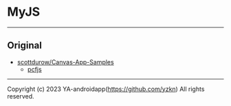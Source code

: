 # MyJS

---

## Original

- [scottdurow/Canvas-App-Samples](https://github.com/scottdurow/Canvas-App-Samples)
  - [pcfjs](https://github.com/scottdurow/Canvas-App-Samples/tree/master/PCF/pcfjs)

---

Copyright (c) 2023 YA-androidapp(https://github.com/yzkn) All rights reserved.
